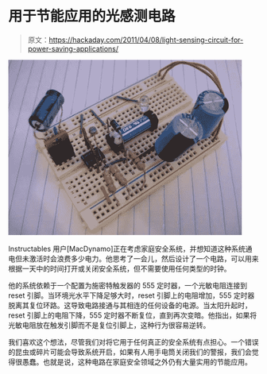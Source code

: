# 用于节能应用的光感测电路

> 原文：<https://hackaday.com/2011/04/08/light-sensing-circuit-for-power-saving-applications/>

![light_sensing_circuit](img/fd2fea7db47458497a4f3925764cc56a.png "light_sensing_circuit")

Instructables 用户[MacDynamo]正在考虑家庭安全系统，并想知道这种系统通电但未激活时会浪费多少电力。他思考了一会儿，然后设计了一个电路，可以用来根据一天中的时间打开或关闭安全系统，但不需要使用任何类型的时钟。

他的系统依赖于一个配置为施密特触发器的 555 定时器，一个光敏电阻连接到 reset 引脚。当环境光水平下降足够大时，reset 引脚上的电阻增加，555 定时器脱离其复位环路。这导致电路接通与其相连的任何设备的电源。当太阳升起时，reset 引脚上的电阻下降，555 定时器不断复位，直到再次变暗。他指出，如果将光敏电阻放在触发引脚而不是复位引脚上，这种行为很容易逆转。

我们喜欢这个想法，尽管我们对将它用于任何真正的安全系统有点担心。一个错误的昆虫或碎片可能会导致系统开启，如果有人用手电筒关闭我们的警报，我们会觉得很愚蠢。也就是说，这种电路在家庭安全领域之外仍有大量实用的节能应用。